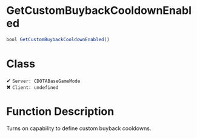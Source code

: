 # GetCustomBuybackCooldownEnabled
```js	
bool GetCustomBuybackCooldownEnabled()
```
# Class
✔ `Server: CDOTABaseGameMode`  
✖ `Client: undefined`  

# Function Description
Turns on capability to define custom buyback cooldowns.
